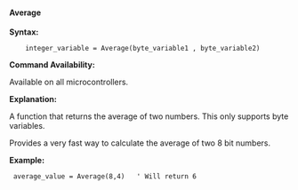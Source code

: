 <div class="section">

<div class="titlepage">

<div>

<div>

#### <span id="average"></span>Average

</div>

</div>

</div>

<span class="strong">**Syntax:**</span>

``` screen
    integer_variable = Average(byte_variable1 , byte_variable2)
```

<span class="strong">**Command Availability:**</span>

Available on all microcontrollers.

<span class="strong">**Explanation:**</span>

A function that returns the average of two numbers. This only supports
byte variables.

Provides a very fast way to calculate the average of two 8 bit numbers.

<span class="strong">**Example:**</span>

``` screen
 average_value = Average(8,4)   ' Will return 6
```

</div>
